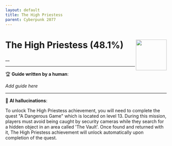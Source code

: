 ```yaml
---
layout: default
title: The High Priestess
parent: Cyberpunk 2077
---
```


# The High Priestess (48.1%) <img align="right" src="https://cdn.cloudflare.steamstatic.com/steamcommunity/public/images/apps/1091500/8f5eacf50eb2ad11fe9dbd1d3a98c306d54ff545.jpg" width="96" height="96">

__

---

:trophy: **Guide written by a human**:

_Add guide here_

---

:robot: **AI hallucinations**:

To unlock The High Priestess achievement, you will need to complete the quest "A Dangerous Game" which is located on level 13. During this mission, players must avoid being caught by security cameras while they search for a hidden object in an area called 'The Vault'. Once found and returned with it, The High Priestess achievement will unlock automatically upon completion of the quest.
